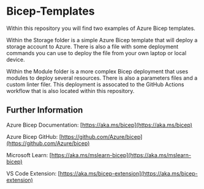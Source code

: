 # Bicep-Templates

Within this repository you will find two examples of Azure Bicep templates. 

Within the Storage folder is a simple Azure Bicep template that will deploy a storage account to Azure.  There is also a file with some deployment commands you can use to deploy the file from your own laptop or local device. 

Within the Module folder is a more complex Bicep deployment that uses modules to deploy several resources.  There is also a parameters files and a custom linter filer.  This deployment is assocated to the GitHub Actions workflow that is also located within this repository. 

## Further Information

Azure Bicep Documentation:  [https://aka.ms/bicep](https://aka.ms/bicep)

Azure Bicep GitHub:  [https://github.com/Azure/bicep](https://github.com/Azure/bicep)

Microsoft Learn: [https://aka.ms/mslearn-bicep](https://aka.ms/mslearn-bicep)

VS Code Extension: [https://aka.ms/bicep-extension](https://aka.ms/bicep-extension) 

